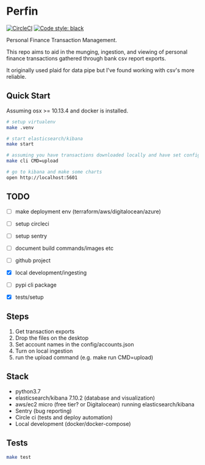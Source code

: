 # Perfin

[![CircleCI](https://circleci.com/gh/mzakany23/mczlabs.perfin.svg?style=svg&circle-token=7cf7c24bd0574883c1c2a0abf849736a1126395f)](https://circleci.com/gh/mzakany23/mczlabs.perfin)
[![Code style: black](https://img.shields.io/badge/code%20style-black-000000.svg)](https://github.com/psf/black)

Personal Finance Transaction Management.

This repo aims to aid in the munging, ingestion, and viewing of personal finance transactions gathered through bank csv report exports.

It originally used plaid for data pipe but I've found working with csv's more reliable.


## Quick Start

Assuming osx >= 10.13.4 and docker is installed.

```bash
# setup virtualenv
make .venv

# start elasticsearch/kibana
make start

# assuming you have transactions downloaded locally and have set config/accounts.json
make cli CMD=upload

# go to kibana and make some charts
open http://localhost:5601
```

## TODO

- [ ] make deployment env (terraform/aws/digitalocean/azure)
- [ ] setup circleci
- [ ] setup sentry
- [ ] document build commands/images etc
- [ ] github project
- [x] local development/ingesting
- [ ] pypi cli package
- [x] tests/setup


## Steps

1. Get transaction exports
2. Drop the files on the desktop
3. Set account names in the config/accounts.json
4. Turn on local ingestion
5. run the upload command (e.g. make run CMD=upload)


## Stack

- python3.7
- elasticsearch/kibana 7.10.2 (database and visualization)
- aws/ec2 micro (free tier? or Digitalocean) running elasticsearch/kibana
- Sentry (bug reporting)
- Circle ci (tests and deploy automation)
- Local development (docker/docker-compose)


## Tests


```bash
make test
```
